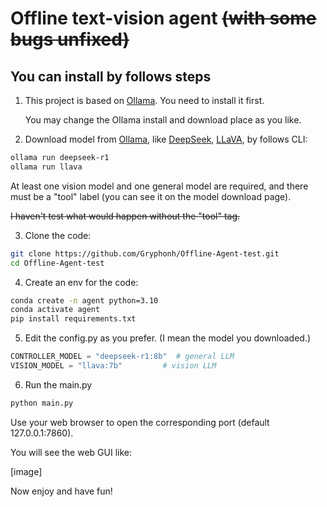 # Offline text-vision agent ~~(with some bugs unfixed)~~
## You can install by follows steps
1. This project is based on [Ollama](https://ollama.com/download). You need to install it first.

    You may change the Ollama install and download place as you like.
   
2. Download model from [Ollama](https://ollama.com/search), like [DeepSeek](https://ollama.com/library/deepseek-r1), [LLaVA](https://ollama.com/library/llava), by follows CLI:
  ``` bash
  ollama run deepseek-r1
  ollama run llava
  ```
  At least one vision model and one general model are required, and there must be a "tool" label (you can see it on the model download page). 
  
  ~~I haven't test what would happen without the "tool" tag.~~

3. Clone the code:
  ``` bash
  git clone https://github.com/Gryphonh/Offline-Agent-test.git
  cd Offline-Agent-test
  ```

4. Create an env for the code:
  ``` bash
  conda create -n agent python=3.10
  conda activate agent
  pip install requirements.txt
  ```

5. Edit the config.py as you prefer. (I mean the model you downloaded.)
 ``` python
 CONTROLLER_MODEL = "deepseek-r1:8b"  # general LLM
 VISION_MODEL = "llava:7b"         # vision LLM
 ```

6. Run the main.py
  ``` bash
  python main.py
  ```
  Use your web browser to open the corresponding port (default 127.0.0.1:7860).
  
  You will see the web GUI like:
  
  [image]
  
  Now enjoy and have fun!
